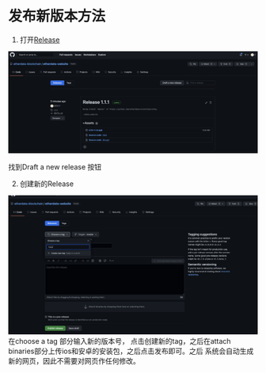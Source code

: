 # 发布新版本方法

1. 打开[Release](https://github.com/etherdata-blockchain/etherdata-website/releases)

![](./images/image1.png)

找到Draft a new release 按钮

2. 创建新的Release

![Release](./images/image2.png)
在choose a tag 部分输入新的版本号， 点击创建新的tag，之后在attach binaries部分上传ios和安卓的安装包，之后点击发布即可。之后
系统会自动生成新的网页，因此不需要对网页作任何修改。